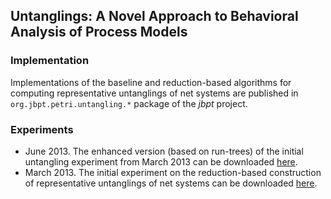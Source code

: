## Untanglings: A Novel Approach to Behavioral Analysis of Process Models ##

### Implementation ###

Implementations of the baseline and reduction-based algorithms for computing representative untanglings of net systems are published in
`org.jbpt.petri.untangling.*` package of the _jbpt_ project.

### Experiments ###
  * June 2013. The enhanced version (based on run-trees) of the initial untangling experiment from March 2013 can be downloaded [here](http://code.google.com/p/jbpt/downloads/detail?name=UntanglingsExperimentJun13.zip).
  * March 2013. The initial experiment on the reduction-based construction of representative untanglings of net systems can be downloaded [here](http://code.google.com/p/jbpt/downloads/detail?name=UntanglingsExperiment.zip).